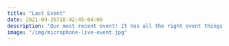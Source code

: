 ```yaml
---
title: "Last Event"
date: 2021-09-26T18:42:45-04:00
description: "Our most recent event! It has all the right event things."
image: "/img/microphone-live-event.jpg"
---
```


